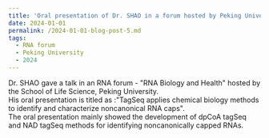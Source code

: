 ```yaml
---
title: 'Oral presentation of Dr. SHAO in a forum hosted by Peking University'
date: 2024-01-01
permalink: /2024-01-01-blog-post-5.md
tags:
  - RNA forum
  - Peking University
  - 2024
---
```


Dr. SHAO gave a talk in an RNA forum - "RNA Biology and Health" hosted by the School of Life Science, Peking University.    
His oral presentation is titled as :"TagSeq applies chemical biology methods to identify and characterize noncanonical RNA caps".    
The oral presentation mainly showed the development of dpCoA tagSeq and NAD tagSeq methods for identifying noncanonically capped RNAs.
